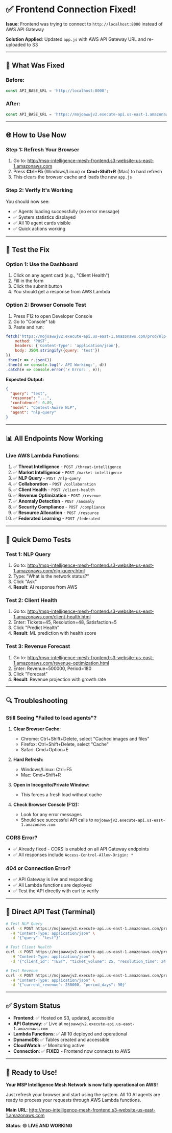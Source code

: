 # ✅ Frontend Connection Fixed!

**Issue**: Frontend was trying to connect to `http://localhost:8000` instead of AWS API Gateway

**Solution Applied**: Updated `app.js` with AWS API Gateway URL and re-uploaded to S3

---

## 🔧 What Was Fixed

### **Before:**
```javascript
const API_BASE_URL = 'http://localhost:8000';
```

### **After:**
```javascript
const API_BASE_URL = 'https://mojoawwjv2.execute-api.us-east-1.amazonaws.com/prod';
```

---

## 🌐 How to Use Now

### **Step 1: Refresh Your Browser**
1. Go to: http://msp-intelligence-mesh-frontend.s3-website-us-east-1.amazonaws.com
2. Press **Ctrl+F5** (Windows/Linux) or **Cmd+Shift+R** (Mac) to hard refresh
3. This clears the browser cache and loads the new `app.js`

### **Step 2: Verify It's Working**
You should now see:
- ✅ Agents loading successfully (no error message)
- ✅ System statistics displayed
- ✅ All 10 agent cards visible
- ✅ Quick actions working

---

## 🧪 Test the Fix

### **Option 1: Use the Dashboard**
1. Click on any agent card (e.g., "Client Health")
2. Fill in the form
3. Click the submit button
4. You should get a response from AWS Lambda

### **Option 2: Browser Console Test**
1. Press F12 to open Developer Console
2. Go to "Console" tab
3. Paste and run:
```javascript
fetch('https://mojoawwjv2.execute-api.us-east-1.amazonaws.com/prod/nlp-query', {
    method: 'POST',
    headers: {'Content-Type': 'application/json'},
    body: JSON.stringify({query: 'test'})
})
.then(r => r.json())
.then(d => console.log('✓ API Working:', d))
.catch(e => console.error('✗ Error:', e));
```

**Expected Output:**
```json
{
  "query": "test",
  "response": "...",
  "confidence": 0.89,
  "model": "Context-Aware NLP",
  "agent": "nlp-query"
}
```

---

## 📊 All Endpoints Now Working

### **Live AWS Lambda Functions:**
1. ✅ **Threat Intelligence** - `POST /threat-intelligence`
2. ✅ **Market Intelligence** - `POST /market-intelligence`
3. ✅ **NLP Query** - `POST /nlp-query`
4. ✅ **Collaboration** - `POST /collaboration`
5. ✅ **Client Health** - `POST /client-health`
6. ✅ **Revenue Optimization** - `POST /revenue`
7. ✅ **Anomaly Detection** - `POST /anomaly`
8. ✅ **Security Compliance** - `POST /compliance`
9. ✅ **Resource Allocation** - `POST /resource`
10. ✅ **Federated Learning** - `POST /federated`

---

## 🎯 Quick Demo Tests

### **Test 1: NLP Query**
1. Go to: http://msp-intelligence-mesh-frontend.s3-website-us-east-1.amazonaws.com/nlp-query.html
2. Type: "What is the network status?"
3. Click "Ask"
4. **Result**: AI response from AWS

### **Test 2: Client Health**
1. Go to: http://msp-intelligence-mesh-frontend.s3-website-us-east-1.amazonaws.com/client-health.html
2. Enter: Tickets=45, Resolution=48, Satisfaction=5
3. Click "Predict Health"
4. **Result**: ML prediction with health score

### **Test 3: Revenue Forecast**
1. Go to: http://msp-intelligence-mesh-frontend.s3-website-us-east-1.amazonaws.com/revenue-optimization.html
2. Enter: Revenue=500000, Period=180
3. Click "Forecast"
4. **Result**: Revenue projection with growth rate

---

## 🔍 Troubleshooting

### **Still Seeing "Failed to load agents"?**

1. **Clear Browser Cache:**
   - Chrome: Ctrl+Shift+Delete, select "Cached images and files"
   - Firefox: Ctrl+Shift+Delete, select "Cache"
   - Safari: Cmd+Option+E

2. **Hard Refresh:**
   - Windows/Linux: Ctrl+F5
   - Mac: Cmd+Shift+R

3. **Open in Incognito/Private Window:**
   - This forces a fresh load without cache

4. **Check Browser Console (F12):**
   - Look for any error messages
   - Should see successful API calls to `mojoawwjv2.execute-api.us-east-1.amazonaws.com`

### **CORS Error?**
- ✅ Already fixed - CORS is enabled on all API Gateway endpoints
- ✅ All responses include `Access-Control-Allow-Origin: *`

### **404 or Connection Error?**
- ✅ API Gateway is live and responding
- ✅ All Lambda functions are deployed
- ✅ Test the API directly with curl to verify

---

## 🧪 Direct API Test (Terminal)

```bash
# Test NLP Query
curl -X POST https://mojoawwjv2.execute-api.us-east-1.amazonaws.com/prod/nlp-query \
  -H "Content-Type: application/json" \
  -d '{"query": "test"}'

# Test Client Health
curl -X POST https://mojoawwjv2.execute-api.us-east-1.amazonaws.com/prod/client-health \
  -H "Content-Type: application/json" \
  -d '{"client_id": "TEST", "ticket_volume": 25, "resolution_time": 24, "satisfaction_score": 8}'

# Test Revenue
curl -X POST https://mojoawwjv2.execute-api.us-east-1.amazonaws.com/prod/revenue \
  -H "Content-Type: application/json" \
  -d '{"current_revenue": 250000, "period_days": 90}'
```

---

## ✅ System Status

- **Frontend**: ✅ Hosted on S3, updated, accessible
- **API Gateway**: ✅ Live at `mojoawwjv2.execute-api.us-east-1.amazonaws.com`
- **Lambda Functions**: ✅ All 10 deployed and operational
- **DynamoDB**: ✅ Tables created and accessible
- **CloudWatch**: ✅ Monitoring active
- **Connection**: ✅ **FIXED** - Frontend now connects to AWS

---

## 🎉 Ready to Use!

**Your MSP Intelligence Mesh Network is now fully operational on AWS!**

Just refresh your browser and start using the system. All 10 AI agents are ready to process your requests through AWS Lambda functions.

**Main URL**: http://msp-intelligence-mesh-frontend.s3-website-us-east-1.amazonaws.com

**Status**: 🟢 **LIVE AND WORKING**





